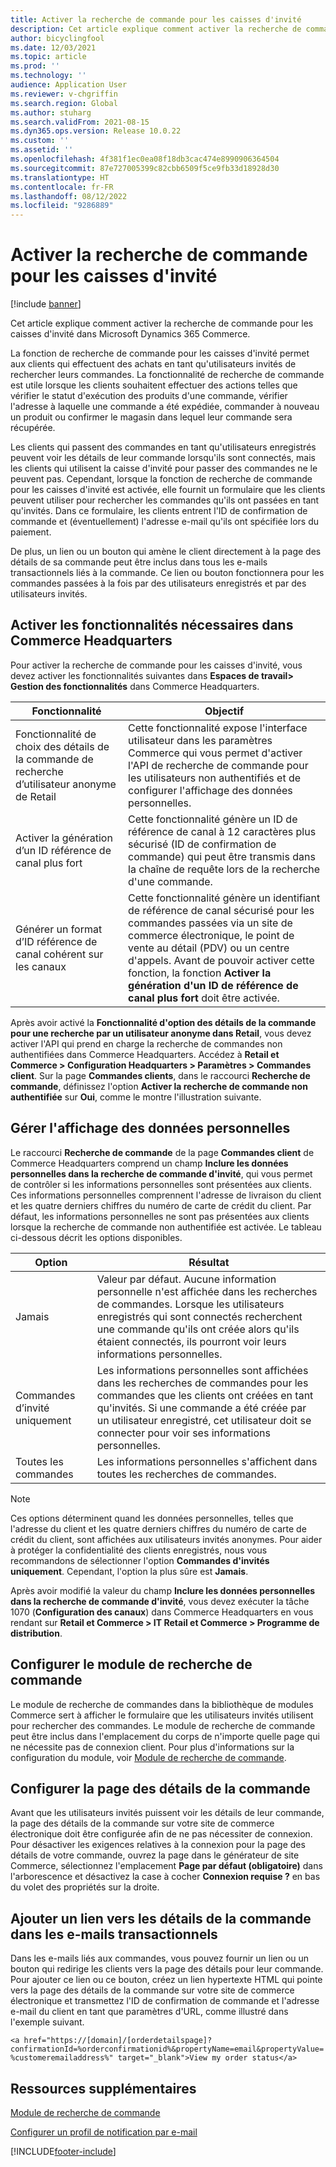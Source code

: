```yaml
---
title: Activer la recherche de commande pour les caisses d'invité
description: Cet article explique comment activer la recherche de commande pour les caisses d'invité dans Microsoft Dynamics 365 Commerce.
author: bicyclingfool
ms.date: 12/03/2021
ms.topic: article
ms.prod: ''
ms.technology: ''
audience: Application User
ms.reviewer: v-chgriffin
ms.search.region: Global
ms.author: stuharg
ms.search.validFrom: 2021-08-15
ms.dyn365.ops.version: Release 10.0.22
ms.custom: ''
ms.assetid: ''
ms.openlocfilehash: 4f381f1ec0ea08f18db3cac474e8990906364504
ms.sourcegitcommit: 87e727005399c82cbb6509f5ce9fb33d18928d30
ms.translationtype: HT
ms.contentlocale: fr-FR
ms.lasthandoff: 08/12/2022
ms.locfileid: "9286889"
---
```

# <a name="enable-order-lookup-for-guest-checkouts"></a>Activer la recherche de commande pour les caisses d'invité

[!include [banner](includes/banner.md)]

Cet article explique comment activer la recherche de commande pour les caisses d'invité dans Microsoft Dynamics 365 Commerce.

La fonction de recherche de commande pour les caisses d'invité permet aux clients qui effectuent des achats en tant qu'utilisateurs invités de rechercher leurs commandes. La fonctionnalité de recherche de commande est utile lorsque les clients souhaitent effectuer des actions telles que vérifier le statut d'exécution des produits d'une commande, vérifier l'adresse à laquelle une commande a été expédiée, commander à nouveau un produit ou confirmer le magasin dans lequel leur commande sera récupérée.

Les clients qui passent des commandes en tant qu'utilisateurs enregistrés peuvent voir les détails de leur commande lorsqu'ils sont connectés, mais les clients qui utilisent la caisse d'invité pour passer des commandes ne le peuvent pas. Cependant, lorsque la fonction de recherche de commande pour les caisses d'invité est activée, elle fournit un formulaire que les clients peuvent utiliser pour rechercher les commandes qu'ils ont passées en tant qu'invités. Dans ce formulaire, les clients entrent l'ID de confirmation de commande et (éventuellement) l'adresse e-mail qu'ils ont spécifiée lors du paiement.

De plus, un lien ou un bouton qui amène le client directement à la page des détails de sa commande peut être inclus dans tous les e-mails transactionnels liés à la commande. Ce lien ou bouton fonctionnera pour les commandes passées à la fois par des utilisateurs enregistrés et par des utilisateurs invités.

## <a name="turn-on-necessary-features-in-commerce-headquarters"></a>Activer les fonctionnalités nécessaires dans Commerce Headquarters

Pour activer la recherche de commande pour les caisses d'invité, vous devez activer les fonctionnalités suivantes dans **Espaces de travail\> Gestion des fonctionnalités** dans Commerce Headquarters.

| Fonctionnalité | Objectif |
|---------|---------|
| Fonctionnalité de choix des détails de la commande de recherche d’utilisateur anonyme de Retail | Cette fonctionnalité expose l'interface utilisateur dans les paramètres Commerce qui vous permet d'activer l'API de recherche de commande pour les utilisateurs non authentifiés et de configurer l'affichage des données personnelles. |
| Activer la génération d’un ID référence de canal plus fort | Cette fonctionnalité génère un ID de référence de canal à 12 caractères plus sécurisé (ID de confirmation de commande) qui peut être transmis dans la chaîne de requête lors de la recherche d'une commande. |
| Générer un format d’ID référence de canal cohérent sur les canaux | Cette fonctionnalité génère un identifiant de référence de canal sécurisé pour les commandes passées via un site de commerce électronique, le point de vente au détail (PDV) ou un centre d'appels. Avant de pouvoir activer cette fonction, la fonction **Activer la génération d'un ID de référence de canal plus fort** doit être activée. |

Après avoir activé la **Fonctionnalité d'option des détails de la commande pour une recherche par un utilisateur anonyme dans Retail**, vous devez activer l'API qui prend en charge la recherche de commandes non authentifiées dans Commerce Headquarters. Accédez à **Retail et Commerce \> Configuration Headquarters \> Paramètres \> Commandes client**. Sur la page **Commandes clients**, dans le raccourci **Recherche de commande**, définissez l'option **Activer la recherche de commande non authentifiée** sur **Oui**, comme le montre l'illustration suivante.

## <a name="manage-the-display-of-personal-data"></a>Gérer l'affichage des données personnelles

Le raccourci **Recherche de commande** de la page **Commandes client** de Commerce Headquarters comprend un champ **Inclure les données personnelles dans la recherche de commande d'invité**, qui vous permet de contrôler si les informations personnelles sont présentées aux clients. Ces informations personnelles comprennent l'adresse de livraison du client et les quatre derniers chiffres du numéro de carte de crédit du client. Par défaut, les informations personnelles ne sont pas présentées aux clients lorsque la recherche de commande non authentifiée est activée. Le tableau ci-dessous décrit les options disponibles.

| Option | Résultat |
|--------|--------|
| Jamais | Valeur par défaut. Aucune information personnelle n'est affichée dans les recherches de commandes. Lorsque les utilisateurs enregistrés qui sont connectés recherchent une commande qu'ils ont créée alors qu'ils étaient connectés, ils pourront voir leurs informations personnelles. |
| Commandes d’invité uniquement | Les informations personnelles sont affichées dans les recherches de commandes pour les commandes que les clients ont créées en tant qu'invités. Si une commande a été créée par un utilisateur enregistré, cet utilisateur doit se connecter pour voir ses informations personnelles. |
| Toutes les commandes | Les informations personnelles s'affichent dans toutes les recherches de commandes. |

> [!NOTE]
> Ces options déterminent quand les données personnelles, telles que l'adresse du client et les quatre derniers chiffres du numéro de carte de crédit du client, sont affichées aux utilisateurs invités anonymes. Pour aider à protéger la confidentialité des clients enregistrés, nous vous recommandons de sélectionner l'option **Commandes d'invités uniquement**. Cependant, l'option la plus sûre est **Jamais**.

Après avoir modifié la valeur du champ **Inclure les données personnelles dans la recherche de commande d'invité**, vous devez exécuter la tâche 1070 (**Configuration des canaux**) dans Commerce Headquarters en vous rendant sur **Retail et Commerce \> IT Retail et Commerce \> Programme de distribution**.

## <a name="configure-the-order-lookup-module"></a>Configurer le module de recherche de commande

Le module de recherche de commandes dans la bibliothèque de modules Commerce sert à afficher le formulaire que les utilisateurs invités utilisent pour rechercher des commandes. Le module de recherche de commande peut être inclus dans l'emplacement du corps de n'importe quelle page qui ne nécessite pas de connexion client. Pour plus d'informations sur la configuration du module, voir [Module de recherche de commande](order-lookup-module.md).

## <a name="configure-the-order-details-page"></a>Configurer la page des détails de la commande

Avant que les utilisateurs invités puissent voir les détails de leur commande, la page des détails de la commande sur votre site de commerce électronique doit être configurée afin de ne pas nécessiter de connexion. Pour désactiver les exigences relatives à la connexion pour la page des détails de votre commande, ouvrez la page dans le générateur de site Commerce, sélectionnez l'emplacement **Page par défaut (obligatoire)** dans l'arborescence et désactivez la case à cocher **Connexion requise ?** en bas du volet des propriétés sur la droite.

## <a name="add-a-link-to-order-details-in-transactional-emails"></a>Ajouter un lien vers les détails de la commande dans les e-mails transactionnels

Dans les e-mails liés aux commandes, vous pouvez fournir un lien ou un bouton qui redirige les clients vers la page des détails pour leur commande. Pour ajouter ce lien ou ce bouton, créez un lien hypertexte HTML qui pointe vers la page des détails de la commande sur votre site de commerce électronique et transmettez l'ID de confirmation de commande et l'adresse e-mail du client en tant que paramètres d'URL, comme illustré dans l'exemple suivant.

`<a href="https://[domain]/[orderdetailspage]?confirmationId=%orderconfirmationid%&propertyName=email&propertyValue=%customeremailaddress%" target="_blank">View my order status</a>`

## <a name="additional-resources"></a>Ressources supplémentaires

[Module de recherche de commande](order-lookup-module.md)

[Configurer un profil de notification par e-mail](email-notification-profiles.md)

[!INCLUDE[footer-include](../includes/footer-banner.md)]
